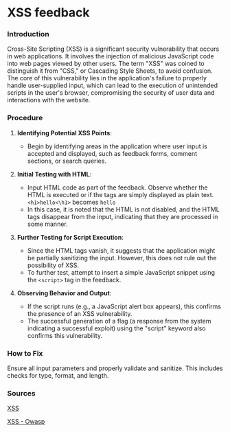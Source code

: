 # XSS feedback

### Introduction

Cross-Site Scripting (XSS) is a significant security vulnerability that occurs in web applications. It involves the injection of malicious JavaScript code into web pages viewed by other users. The term "XSS" was coined to distinguish it from "CSS," or Cascading Style Sheets, to avoid confusion. The core of this vulnerability lies in the application's failure to properly handle user-supplied input, which can lead to the execution of unintended scripts in the user's browser, compromising the security of user data and interactions with the website.

### Procedure

1. **Identifying Potential XSS Points**: 
   - Begin by identifying areas in the application where user input is accepted and displayed, such as feedback forms, comment sections, or search queries.

2. **Initial Testing with HTML**: 
   - Input HTML code as part of the feedback. Observe whether the HTML is executed or if the tags are simply displayed as plain text.
   `<h1>hello<\h1>` becomes `hello`
   - In this case, it is noted that the HTML is not disabled, and the HTML tags disappear from the input, indicating that they are processed in some manner.

3. **Further Testing for Script Execution**: 
   - Since the HTML tags vanish, it suggests that the application might be partially sanitizing the input. However, this does not rule out the possibility of XSS.
   - To further test, attempt to insert a simple JavaScript snippet using the `<script>` tag in the feedback.

4. **Observing Behavior and Output**:
   - If the script runs (e.g., a JavaScript alert box appears), this confirms the presence of an XSS vulnerability.
   - The successful generation of a flag (a response from the system indicating a successful exploit) using the "script" keyword also confirms this vulnerability.

### How to Fix

Ensure all input parameters and properly validate and sanitize. This includes checks for type, format, and length.

### Sources

[XSS](https://www.acunetix.com/websitesecurity/cross-site-scripting/)

[XSS - Owasp](https://cheatsheetseries.owasp.org/cheatsheets/Cross_Site_Scripting_Prevention_Cheat_Sheet.html)
